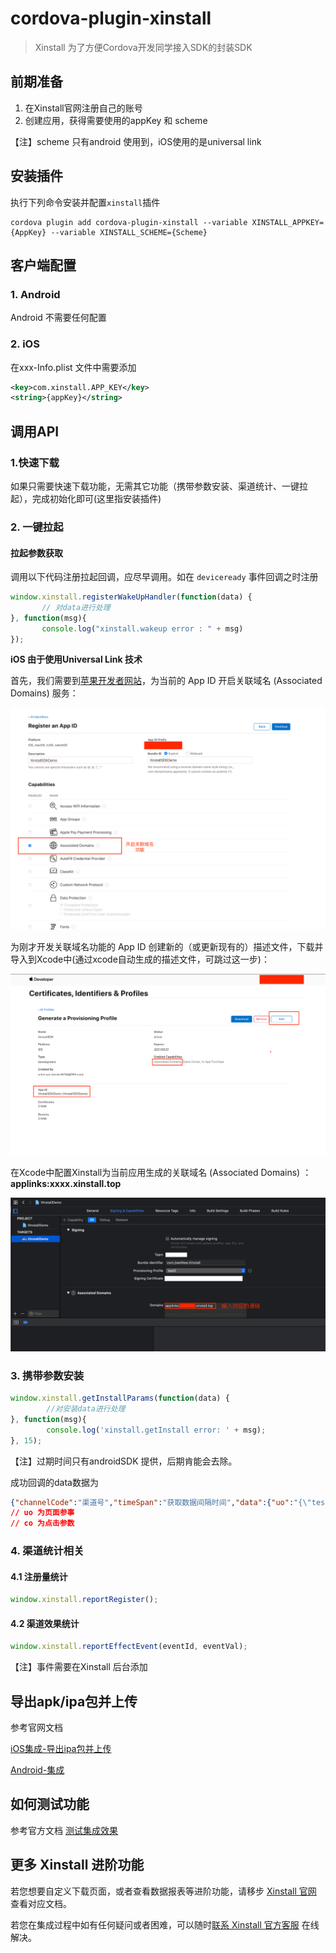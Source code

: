 # cordova-plugin-xinstall

> Xinstall 为了方便Cordova开发同学接入SDK的封装SDK

## 前期准备

1. 在Xinstall官网注册自己的账号
2. 创建应用，获得需要使用的appKey 和 scheme

【注】scheme 只有android 使用到，iOS使用的是universal link

## 安装插件

执行下列命令安装并配置`xinstall`插件

```
cordova plugin add cordova-plugin-xinstall --variable XINSTALL_APPKEY={AppKey} --variable XINSTALL_SCHEME={Scheme}
```

## 客户端配置

### 1. Android

Android 不需要任何配置

### 2. iOS

在xxx-Info.plist 文件中需要添加

```xml
<key>com.xinstall.APP_KEY</key>
<string>{appKey}</string>
```

## 调用API

### 1.快速下载

如果只需要快速下载功能，无需其它功能（携带参数安装、渠道统计、一键拉起），完成初始化即可(这里指安装插件)

### 2. 一键拉起

#### 拉起参数获取

调用以下代码注册拉起回调，应尽早调用。如在 `deviceready` 事件回调之时注册

```js
window.xinstall.registerWakeUpHandler(function(data) {
       // 对data进行处理
}, function(msg){
       console.log("xinstall.wakeup error : " + msg)
});
```

**iOS 由于使用Universal Link 技术**

首先，我们需要到[苹果开发者网站](https://developer.apple.com/)，为当前的 App ID 开启关联域名 (Associated Domains) 服务：

![](res/1.png)

为刚才开发关联域名功能的 App ID 创建新的（或更新现有的）描述文件，下载并导入到Xcode中(通过xcode自动生成的描述文件，可跳过这一步)：

![](res/2.png)

在Xcode中配置Xinstall为当前应用生成的关联域名 (Associated Domains) ：**applinks:xxxx.xinstall.top**

![](res/3.png)

### 3. 携带参数安装

```js
window.xinstall.getInstallParams(function(data) {
        //对安装data进行处理
}, function(msg){
        console.log('xinstall.getInstall error: ' + msg);
}, 15);
```

【注】过期时间只有androidSDK 提供，后期肯能会去除。

成功回调的data数据为

```json
{"channelCode":"渠道号","timeSpan":"获取数据间隔时间","data":{"uo":"{\"testkey\":\"1111\"}","co":""}}
// uo 为页面参事
// co 为点击参数
```

### 4. 渠道统计相关

#### 4.1 注册量统计

```js
window.xinstall.reportRegister();
```

#### 4.2 渠道效果统计

```js
window.xinstall.reportEffectEvent(eventId, eventVal);
```

【注】事件需要在Xinstall 后台添加

## 导出apk/ipa包并上传

参考官网文档

[iOS集成-导出ipa包并上传](https://doc.xinstall.com/integrationGuide/iOSIntegrationGuide.html#四、导出ipa包并上传)

[Android-集成](https://doc.xinstall.com/integrationGuide/AndroidIntegrationGuide.html#四、导出apk包并上传)

## 如何测试功能

参考官方文档 [测试集成效果](https://doc.xinstall.com/integrationGuide/comfirm.html)

## 更多 Xinstall 进阶功能

若您想要自定义下载页面，或者查看数据报表等进阶功能，请移步 [Xinstall 官网](https://xinstall.com) 查看对应文档。

若您在集成过程中如有任何疑问或者困难，可以随时[联系 Xinstall 官方客服](https://wpa1.qq.com/qsw1OZaM?_type=wpa&qidian=true) 在线解决。